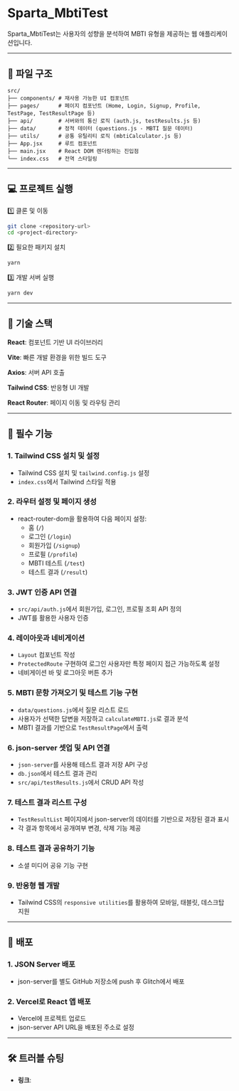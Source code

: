 # Sparta_MbtiTest

Sparta_MbtiTest는 사용자의 성향을 분석하여 MBTI 유형을 제공하는 웹 애플리케이션입니다.

---

## 📁 파일 구조

```
src/
├── components/ # 재사용 가능한 UI 컴포넌트
├── pages/      # 페이지 컴포넌트 (Home, Login, Signup, Profile, TestPage, TestResultPage 등)
├── api/        # 서버와의 통신 로직 (auth.js, testResults.js 등)
├── data/       # 정적 데이터 (questions.js - MBTI 질문 데이터)
├── utils/      # 공통 유틸리티 로직 (mbtiCalculator.js 등)
├── App.jsx     # 루트 컴포넌트
├── main.jsx    # React DOM 렌더링하는 진입점
└── index.css   # 전역 스타일링
```

---

## 💻 프로젝트 실행

1️⃣ 클론 및 이동

```bash
git clone <repository-url>
cd <project-directory>
```

2️⃣ 필요한 패키지 설치

```bash
yarn
```

3️⃣ 개발 서버 실행

```bash
yarn dev
```

---

## 🧩 기술 스택

**React**: 컴포넌트 기반 UI 라이브러리

**Vite**: 빠른 개발 환경을 위한 빌드 도구

**Axios**: 서버 API 호출

**Tailwind CSS**: 반응형 UI 개발

**React Router**: 페이지 이동 및 라우팅 관리

---

## 📌 필수 기능

### 1. Tailwind CSS 설치 및 설정

- Tailwind CSS 설치 및 `tailwind.config.js` 설정
- `index.css`에서 Tailwind 스타일 적용

### 2. 라우터 설정 및 페이지 생성

- react-router-dom을 활용하여 다음 페이지 설정:
  - 홈 (`/`)
  - 로그인 (`/login`)
  - 회원가입 (`/signup`)
  - 프로필 (`/profile`)
  - MBTI 테스트 (`/test`)
  - 테스트 결과 (`/result`)

### 3. JWT 인증 API 연결

- `src/api/auth.js`에서 회원가입, 로그인, 프로필 조회 API 정의
- JWT를 활용한 사용자 인증

### 4. 레이아웃과 네비게이션

- `Layout` 컴포넌트 작성
- `ProtectedRoute` 구현하여 로그인 사용자만 특정 페이지 접근 가능하도록 설정
- 네비게이션 바 및 로그아웃 버튼 추가

### 5. MBTI 문항 가져오기 및 테스트 기능 구현

- `data/questions.js`에서 질문 리스트 로드
- 사용자가 선택한 답변을 저장하고 `calculateMBTI.js`로 결과 분석
- MBTI 결과를 기반으로 `TestResultPage`에서 출력

### 6. json-server 셋업 및 API 연결

- `json-server`를 사용해 테스트 결과 저장 API 구성
- `db.json`에서 테스트 결과 관리
- `src/api/testResults.js`에서 CRUD API 작성

### 7. 테스트 결과 리스트 구성

- `TestResultList` 페이지에서 json-server의 데이터를 기반으로 저장된 결과 표시
- 각 결과 항목에서 공개여부 변경, 삭제 기능 제공

### 8. 테스트 결과 공유하기 기능

- 소셜 미디어 공유 기능 구현

### 9. 반응형 웹 개발

- Tailwind CSS의 `responsive utilities`를 활용하여 모바일, 태블릿, 데스크탑 지원

---

## 🚀 배포

### 1. JSON Server 배포

- json-server를 별도 GitHub 저장소에 push 후 Glitch에서 배포

### 2. Vercel로 React 앱 배포

- Vercel에 프로젝트 업로드
- json-server API URL을 배포된 주소로 설정

---

## 🛠️ 트러블 슈팅

- **링크**:
